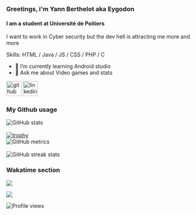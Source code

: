 ### Greetings, i'm Yann Berthelot aka Eygodon 

#### I am a student at Université de Poitiers
I want to work in Cyber security but the dev hell is attracting me more and more

Skills: HTML / Java / JS / CSS / PHP / C  

- 🌱 I’m currently learning Android studio 
- 💬 Ask me about Video games and stats 


[<img src='https://cdn.jsdelivr.net/npm/simple-icons@3.0.1/icons/github.svg' alt='github' height='40'>](https://github.com/Eygodon) 
[<img src='https://cdn.jsdelivr.net/npm/simple-icons@3.0.1/icons/linkedin.svg' alt='linkedin' height='40'>](https://www.linkedin.com/in/yann-berthelot-aa9158155/)  

### My Github usage
![GitHub stats](https://github-readme-stats.vercel.app/api?username=Eygodon&show_icons=true&theme=dark)  
<br />
[![trophy](https://github-profile-trophy.vercel.app/?username=Eygodon&theme=oneDark)](https://github.com/ryo-ma/github-profile-trophy)
<br />
![GitHub metrics](https://metrics.lecoq.io/Eygodon)  
<br />
![GitHub streak stats](https://github-readme-streak-stats.herokuapp.com/?user=Eygodon&theme=dark)  

### Wakatime section

<p><img align="center" src="https://github-readme-stats.vercel.app/api?username=Eygodon&show_icons=true&theme=dark&count_private=true" /></p>

<p><img align="center" src="https://github-readme-stats.vercel.app/api/wakatime?username=Eygodon&theme=dark" /></p>

![Profile views](https://gpvc.arturio.dev/Eygodon)  
